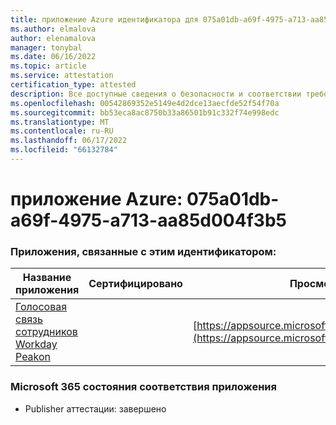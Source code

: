 ```yaml
---
title: приложение Azure идентификатора для 075a01db-a69f-4975-a713-aa85d004f3b5
ms.author: elmalova
author: elenamalova
manager: tonybal
ms.date: 06/16/2022
ms.topic: article
ms.service: attestation
certification_type: attested
description: Все доступные сведения о безопасности и соответствии требованиям для 075a01db-a69f-4975-a713-aa85d004f3b5.
ms.openlocfilehash: 00542869352e5149e4d2dce13aecfde52f54f70a
ms.sourcegitcommit: bb53eca8ac8750b33a86501b91c332f74e998edc
ms.translationtype: MT
ms.contentlocale: ru-RU
ms.lasthandoff: 06/17/2022
ms.locfileid: "66132784"
---
```

# <a name="azure-app-id-075a01db-a69f-4975-a713-aa85d004f3b5"></a>приложение Azure: 075a01db-a69f-4975-a713-aa85d004f3b5


### <a name="apps-associated-with-this-id"></a>Приложения, связанные с этим идентификатором:
| **Название приложения** | **Сертифицировано** | **Просмотр в AppSource** |
|--------------|---------------|-----------------------|
| [Голосовая связь сотрудников Workday Peakon](../forward/WA200003453.md) |  | [https://appsource.microsoft.com/product/office/WA200003453](https://appsource.microsoft.com/product/office/WA200003453) |

### <a name="microsoft-365-app-compliance-status"></a>Microsoft 365 состояния соответствия приложения
- Publisher аттестации: завершено
